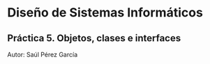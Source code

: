 # Diseño de Sistemas Informáticos
## Práctica 5. Objetos, clases e interfaces

Autor: Saúl Pérez García